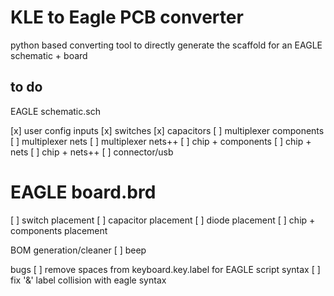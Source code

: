 # KLE to Eagle PCB converter

python based converting tool to directly generate the scaffold for an EAGLE schematic + board


## to do
EAGLE schematic.sch

 [x] user config inputs 
 [x] switches
 [x] capacitors
 [ ] multiplexer components
 [ ] multiplexer nets
 [ ] multiplexer nets++
 [ ] chip + components
 [ ] chip + nets
 [ ] chip + nets++
 [ ] connector/usb

 EAGLE board.brd
 ==========
 [ ] switch placement
 [ ] capacitor placement
 [ ] diode placement
 [ ] chip + components placement

 BOM generation/cleaner
 [ ] beep

bugs
 [ ] remove spaces from keyboard.key.label for EAGLE script syntax
 [ ] fix '&' label collision with eagle syntax